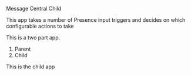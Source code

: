Message Central Child


This app takes a number of Presence input triggers and decides on which configurable actions to take


This is a two part app.

1. Parent
2. Child


This is the child app  
